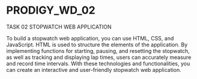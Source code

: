 # PRODIGY_WD_02

TASK 02 STOPWATCH WEB APPLICATION

To build a stopwatch web application, you can use HTML, CSS, and JavaScript. HTML is used to structure the elements of the application.
By implementing functions for starting, pausing, and resetting the stopwatch, as well as tracking 
and displaying lap times, users can accurately measure and record time intervals. With these technologies and 
functionalities, you can create an interactive and user-friendly stopwatch web application.

